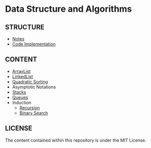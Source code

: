 # Data Structure and Algorithms

## STRUCTURE

- [Notes](notes/notes.md)
- [Code Implementation](code)

## CONTENT

- [ArrayList](code/list)
- [LinkedList](code/list)
- [Quadratic Sorting](code/sort)
- Asymptotic Notations
- [Stacks](code/stack-n-queue/stack.js)
- [Queues](code/stack-n-queue/queue.js)
- Induction
  - [Recursion](code/recursion)
  - [Binary Search](code/recursion/binarySearch.js)

## LICENSE

The content contained within this repository is under the MIT License.
